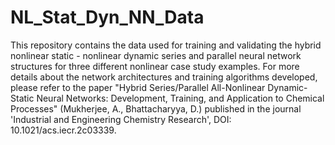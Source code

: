 # NL_Stat_Dyn_NN_Data
This repository contains the data used for training and validating the hybrid nonlinear static - nonlinear dynamic series and parallel neural network structures
for three different nonlinear case study examples.
For more details about the network architectures and training algorithms developed, please refer to the paper "Hybrid Series/Parallel All-Nonlinear Dynamic-Static Neural Networks: 
Development, Training, and Application to Chemical Processes" (Mukherjee, A., Bhattacharyya, D.) published in the journal 'Industrial and Engineering Chemistry Research', DOI: 10.1021/acs.iecr.2c03339. 
